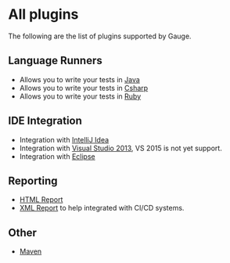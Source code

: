 # All plugins

The following are the list of plugins supported by Gauge.

## Language Runners
* Allows you to write your tests in  [Java](http://github.com/getgauge/gauge-java)
* Allows you to write your tests in [Csharp](http://github.com/getgauge/gauge-csharp)
* Allows you to write your tests in [Ruby](http://github.com/getgauge/gauge-ruby)


## IDE Integration
* Integration with [IntelliJ Idea](../ide_support/intellij_idea.md)
* Integration with [Visual Studio 2013](../ide_support/visual_studio.md), VS 2015 is not yet support.
* Integration with [Eclipse](../ide_support/eclipse.md)

## Reporting

* [HTML Report](http://github.com/getgauge/html-report)
* [XML Report](http://github.com/getgauge/xml-report) to help integrated with CI/CD systems.

## Other

* [Maven](https://github.com/getgauge/gauge-maven-plugin)


